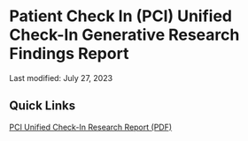 # Patient Check In (PCI) Unified Check-In Generative Research Findings Report

Last modified: July 27, 2023

## Quick Links

[PCI Unified Check-In Research Report (PDF)](https://github.com/department-of-veterans-affairs/va.gov-team/files/12183996/PCI.Unified.Check-In.Research.Report.pdf)
